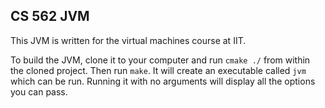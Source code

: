 ## CS 562 JVM

This JVM is written for the virtual machines course at IIT.

To build the JVM, clone it to your computer and run `cmake ./` from within the cloned project. Then run `make`. It will create an executable called `jvm` which can be run. Running it with no arguments will display all the options you can pass.